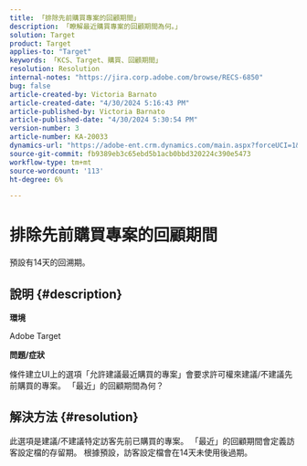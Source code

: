 ```yaml
---
title: 「排除先前購買專案的回顧期間」
description: 「瞭解最近購買專案的回顧期間為何。」
solution: Target
product: Target
applies-to: "Target"
keywords: 「KCS、Target、購買、回顧期間」
resolution: Resolution
internal-notes: "https://jira.corp.adobe.com/browse/RECS-6850"
bug: false
article-created-by: Victoria Barnato
article-created-date: "4/30/2024 5:16:43 PM"
article-published-by: Victoria Barnato
article-published-date: "4/30/2024 5:30:54 PM"
version-number: 3
article-number: KA-20033
dynamics-url: "https://adobe-ent.crm.dynamics.com/main.aspx?forceUCI=1&pagetype=entityrecord&etn=knowledgearticle&id=be6d0369-1507-ef11-9f89-000d3a31b84a"
source-git-commit: fb9389eb3c65ebd5b1acb0bbd320224c390e5473
workflow-type: tm+mt
source-wordcount: '113'
ht-degree: 6%

---
```


# 排除先前購買專案的回顧期間


預設有14天的回溯期。

## 說明 {#description}


<b>環境</b>

Adobe Target

<b>問題/症狀</b>

條件建立UI上的選項「允許建議最近購買的專案」會要求許可權來建議/不建議先前購買的專案。 「最近」的回顧期間為何？


## 解決方法 {#resolution}


此選項是建議/不建議特定訪客先前已購買的專案。 「最近」的回顧期間會定義訪客設定檔的存留期。 根據預設，訪客設定檔會在14天未使用後過期。
